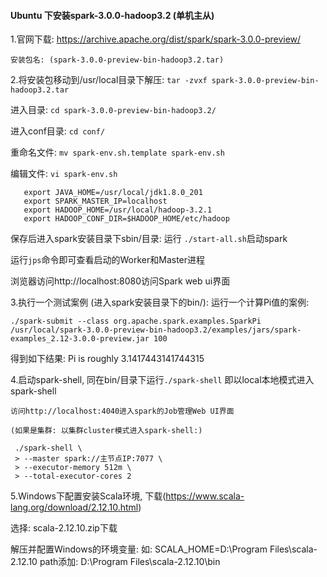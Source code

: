 #### Ubuntu 下安装spark-3.0.0-hadoop3.2 (单机主从)

1.官网下载: https://archive.apache.org/dist/spark/spark-3.0.0-preview/
    
    安装包名: (spark-3.0.0-preview-bin-hadoop3.2.tar)
    
2.将安装包移动到/usr/local目录下解压:
    `tar -zvxf spark-3.0.0-preview-bin-hadoop3.2.tar`

   进入目录:
    `cd spark-3.0.0-preview-bin-hadoop3.2/`
  
   进入conf目录: `cd conf/`
   
   重命名文件: `mv spark-env.sh.template spark-env.sh`
   
   编辑文件: `vi spark-env.sh`

 ```
    export JAVA_HOME=/usr/local/jdk1.8.0_201
    export SPARK_MASTER_IP=localhost
    export HADOOP_HOME=/usr/local/hadoop-3.2.1
    export HADOOP_CONF_DIR=$HADOOP_HOME/etc/hadoop
 ```

   保存后进入spark安装目录下sbin/目录:
   运行 `./start-all.sh`启动spark
   
   运行`jps`命令即可查看启动的Worker和Master进程
   
   浏览器访问http://localhost:8080访问Spark web ui界面
   
3.执行一个测试案例 (进入spark安装目录下的bin/):
   运行一个计算Pi值的案例:
   ```
   ./spark-submit --class org.apache.spark.examples.SparkPi /usr/local/spark-3.0.0-preview-bin-hadoop3.2/examples/jars/spark-examples_2.12-3.0.0-preview.jar 100
   ```
   得到如下结果: Pi is roughly 3.1417443141744315
   
4.启动spark-shell, 同在bin/目录下运行`./spark-shell` 即以local本地模式进入spark-shell
   
    访问http://localhost:4040进入spark的Job管理Web UI界面
    
    (如果是集群: 以集群cluster模式进入spark-shell:)
   ```
    ./spark-shell \
    > --master spark://主节点IP:7077 \
    > --executor-memory 512m \
    > --total-executor-cores 2
   ```

5.Windows下配置安装Scala环境, 下载(https://www.scala-lang.org/download/2.12.10.html)

  选择: scala-2.12.10.zip下载
  
  解压并配置Windows的环境变量:
  如: SCALA_HOME=D:\Program Files\scala-2.12.10
  path添加: D:\Program Files\scala-2.12.10\bin